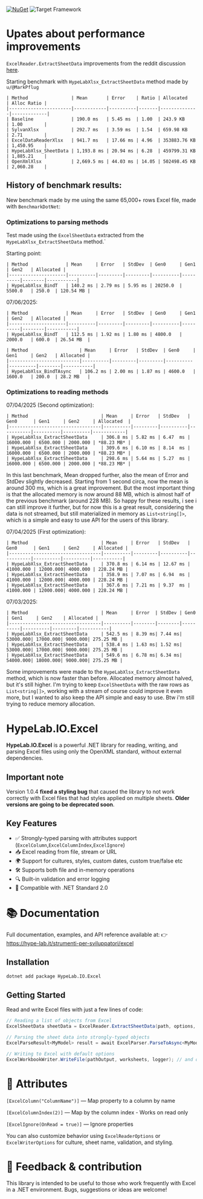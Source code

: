 ﻿[![NuGet](https://img.shields.io/nuget/v/HypeLab.IO.Excel.svg?style=flat-square)](https://www.nuget.org/packages/HypeLab.IO.Excel)
![Target Framework](https://img.shields.io/badge/target-.NET%20Standard%202.0-blue?style=flat-square)

# Upates about performance improvements
`ExcelReader.ExtractSheetData` improvements from the reddit discussion [here](https://www.reddit.com/r/dotnet/comments/1lput9r/i_have_released_a_nuget_package_to_readwrite/).

Starting benchmark with `HypeLabXlsx_ExtractSheetData` method made by `u/@MarkPflug`
```
| Method                | Mean       | Error    | Ratio | Allocated    | Alloc Ratio |
|-----------------------|------------|----------|-------|--------------|-------------|
| Baseline              | 190.0 ms   | 5.45 ms  | 1.00  | 243.9 KB     | 1.00        |
| SylvanXlsx            | 292.7 ms   | 3.59 ms  | 1.54  | 659.98 KB    | 2.71        |
| ExcelDataReaderXlsx   | 941.7 ms   | 17.66 ms | 4.96  | 353883.76 KB | 1,450.95    |
| HypeLabXlsx_SheetData | 1,193.8 ms | 20.94 ms | 6.28  | 459799.31 KB | 1,885.21    |
| OpenXmlXlsx           | 2,669.5 ms | 44.03 ms | 14.05 | 502498.45 KB | 2,060.28    |
```

## History of benchmark results:
New benchmark made by me using the same 65,000+ rows Excel file, made with `BenchmarkDotNet`:

### Optimizations to parsing methods
Test made using the `ExcelSheetData` extracted from the `HypeLabXlsx_ExtractSheetData` method.`

Starting point:
```
| Method              | Mean     | Error   | StdDev  | Gen0     | Gen1     | Gen2   | Allocated |
|---------------------|----------|---------|---------|----------|----------|--------|-----------|
| HypeLabXlsx_BindT   | 140.2 ms | 2.79 ms | 5.95 ms | 20250.0  | 5500.0   | 250.0  | 120.54 MB |
```

07/06/2025:
```
| Method              | Mean     | Error   | StdDev  | Gen0     | Gen1     | Gen2   | Allocated |
|---------------------|----------|---------|---------|----------|----------|--------|-----------|
| HypeLabXlsx_BindT   | 112.5 ms | 1.92 ms | 1.80 ms | 4800.0   | 2000.0   | 600.0  | 26.54 MB  |

| Method                   | Mean     | Error   | StdDev  | Gen0     | Gen1     | Gen2   | Allocated |
|--------------------------|----------|---------|---------|----------|----------|--------|-----------|
| HypeLabXlsx_BindTAsync   | 106.2 ms | 2.00 ms | 1.87 ms | 4600.0   | 1600.0   | 200.0  | 28.2 MB   |
```

### Optimizations to reading methods

07/04/2025 (Second optimization):
```
| Method                           | Mean     | Error   | StdDev   | Gen0      | Gen1     | Gen2     | Allocated  |	
|----------------------------------|----------|---------|----------|-----------|----------|----------|------------|
| HypeLabXlsx_ExtractSheetData     | 306.8 ms | 5.82 ms | 6.47  ms | 16000.000 | 6500.000 | 2000.000 | *88.23 MB* |
| HypeLabXlsx_ExtractSheetData     | 309.6 ms | 6.10 ms | 8.14  ms | 16000.000 | 6500.000 | 2000.000 | *88.23 MB* |
| HypeLabXlsx_ExtractSheetData     | 298.6 ms | 5.64 ms | 5.27  ms | 16000.000 | 6500.000 | 2000.000 | *88.23 MB* |
```
In this last benchmark, Mean dropped further, also the mean of Error and StdDev slightly decreased. Starting from 1 second circa, now the mean is around 300 ms, which is a great improvement.
But the most important thing is that the allocated memory is now around 88 MB, which is almost half of the previous benchmark (around 228 MB).
So happy for these results, i see i can still improve it further, but for now this is a great result, considering the data is not streamed, but still materialized in memory as `List<string[]>`, which is a simple and easy to use API for the users of this library.

07/04/2025 (First optimization):
```
| Method                           | Mean     | Error   | StdDev   | Gen0      | Gen1     | Gen2     | Allocated |
|----------------------------------|----------|---------|----------|-----------|----------|----------|-----------|
| HypeLabXlsx_ExtractSheetData     | 370.8 ms | 6.14 ms | 12.67 ms | 41000.000 | 12000.000| 4000.000 | 228.24 MB |
| HypeLabXlsx_ExtractSheetData     | 358.9 ms | 7.07 ms | 6.94  ms | 41000.000 | 12000.000| 4000.000 | 228.24 MB |
| HypeLabXlsx_ExtractSheetData     | 367.6 ms | 7.21 ms | 9.37  ms | 41000.000 | 12000.000| 4000.000 | 228.24 MB |
```

07/03/2025:
```
| Method                           | Mean     | Error  | StdDev | Gen0     | Gen1     | Gen2    | Allocated	|
|----------------------------------|----------|--------|--------|----------|----------|---------|-----------|
| HypeLabXlsx_ExtractSheetData     | 542.5 ms | 8.39 ms| 7.44 ms| 53000.000| 17000.000| 9000.000| 275.25 MB |
| HypeLabXlsx_ExtractSheetData     | 538.4 ms | 1.63 ms| 1.52 ms| 53000.000| 17000.000| 9000.000| 275.25 MB |
| HypeLabXlsx_ExtractSheetData     | 549.6 ms | 6.78 ms| 6.34 ms| 54000.000| 18000.000| 9000.000| 275.25 MB |

```

Some improvements were made to the `HypeLabXlsx_ExtractSheetData` method, which is now faster than before.
Allocated memory almost halved, but it's still higher. I'm trying to keep `ExcelSheetData` with the raw rows as `List<string[]>`, working with a stream of course could improve it even more, but I wanted to also keep the API simple and easy to use.
Btw i'm still trying to reduce memory allocation.


# HypeLab.IO.Excel

**HypeLab.IO.Excel** is a powerful .NET library for reading, writing, and parsing Excel files using only the OpenXML standard, without external dependencies.

## Important note
Version 1.0.4 **fixed a styling bug** that caused the library to not work correctly with Excel files that had styles applied on multiple sheets. **Older versions are going to be deprecated soon**.

## Key Features

- ✅ Strongly-typed parsing with attributes support (`ExcelColumn`,`ExcelColumnIndex`,`ExcelIgnore`)
- 📥 Excel reading from file, stream or URL
- 🌍 Support for cultures, styles, custom dates, custom true/false etc
- 🛠 Supports both file and in-memory operations
- 🔍 Built-in validation and error logging
- 🧩 Compatible with .NET Standard 2.0

# 📚 Documentation
Full documentation, examples, and API reference available at:
👉 https://hype-lab.it/strumenti-per-sviluppatori/excel

## Installation

```bash
dotnet add package HypeLab.IO.Excel
```

## Getting Started

Read and write Excel files with just a few lines of code:

```csharp
// Reading a list of objects from Excel
ExcelSheetData sheetData = ExcelReader.ExtractSheetData(path, options, logger: logger); // and other methods

// Parsing the sheet data into strongly-typed objects
ExcelParseResult<MyModel> result = await ExcelParser.ParseToAsync<MyModel>(sheetData, options: options, logger: logger).ConfigureAwait(false); // and other methods

// Writing to Excel with default options
ExcelWorkbookWriter.WriteFile(pathOutput, worksheets, logger); // and other methods

```

# 🧩 Attributes
`[ExcelColumn("ColumnName")]` — Map property to a column by name

`[ExcelColumnIndex(2)]` — Map by the column index - Works on read only

`[ExcelIgnore(OnRead = true)]` — Ignore properties

You can also customize behavior using `ExcelReaderOptions` or `ExcelWriterOptions` for culture, sheet name, validation, and styling.

# 💬 Feedback & contribution
This library is intended to be useful to those who work frequently with Excel in a .NET environment.
Bugs, suggestions or ideas are welcome!